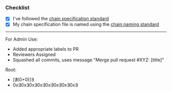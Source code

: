 <!-- < < < < < < < < < < < < < < < < < < < < < < < < < < < < < < < < < ☺
v                        ✰  Thanks for creating a PR! ✰    
v    Before smashing the submit button please review the checkboxes.
v    If a checkbox is n/a - please still include it but + a little note why
☺ > > > > > > > > > > > > > > > > > > > > > > > > > > > > > > > > >  -->

### Checklist
- [x] I've followed the [chain specification standard](/docs/chain-specification-standard.md) 
- [x] My chain specification file is named using the [chain naming standard](/docs/chain-naming-standard.md)

---

For Admin Use:
- Added appropriate labels to PR
- Reviewers Assigned
- Squashed all commits, uses message "Merge pull request #XYZ: [title]"

Root:
- [∄(0+0)]∃
- 0x∃0x∃0x∃0x∃0x∃0x∃0x∃0x∃
